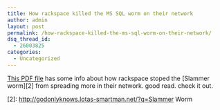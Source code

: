 ```yaml
---
title: How rackspace killed the MS SQL worm on their network
author: admin
layout: post
permalink: /how-rackspace-killed-the-ms-sql-worm-on-their-network/
dsq_thread_id:
  - 26003825
categories:
  - Uncategorized
---
```

[This PDF file][1] has some info about how rackspace stoped the [Slammer worm][2] from spreading more in their network. good read. check it out.

 [1]: http://www.lotas-smartman.net/blog/archives/ibdarticle.pdf
 [2]: http://godonlyknows.lotas-smartman.net/?q=Slammer Worm